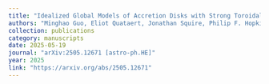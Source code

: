```yaml
---
title: "Idealized Global Models of Accretion Disks with Strong Toroidal Magnetic Fields"
authors: "Minghao Guo, Eliot Quataert, Jonathan Squire, Philip F. Hopkins, and James M. Stone"
collection: publications
category: manuscripts
date: 2025-05-19
journal: "arXiv:2505.12671 [astro-ph.HE]"
year: 2025
link: "https://arxiv.org/abs/2505.12671"
---
```


<!-- Optional: abstract or additional info -->
